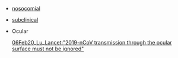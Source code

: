 - [nosocomial](../master/nosocomial_transmission.md)

- [subclinical](../master/subclinical_transmission.md)


- Ocular

  [06Feb20_Lu_Lancet:"2019-nCoV transmission through the ocular surface must not be ignored"](https://www.thelancet.com/action/showPdf?pii=S0140-6736%2820%2930313-5)

